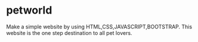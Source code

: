 # petworld
Make a simple website by using HTML,CSS,JAVASCRIPT,BOOTSTRAP.
This website is the one step destination to all pet lovers.
